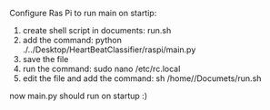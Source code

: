 Configure Ras Pi to run main on startip:

1. create shell script in documents: run.sh
2. add the command: python ./../Desktop/HeartBeatClassifier/raspi/main.py
3. save the file
4. run the command: sudo nano /etc/rc.local
5. edit the file and add the command: sh /home/<USER>/Documets/run.sh

now main.py should run on startup :)
